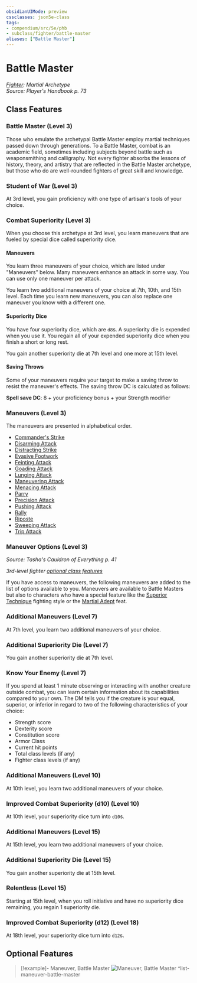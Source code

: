 ```yaml
---
obsidianUIMode: preview
cssclasses: json5e-class
tags:
- compendium/src/5e/phb
- subclass/fighter/battle-master
aliases: ["Battle Master"]
---
```

# Battle Master
*[Fighter](fighter.md): Martial Archetype*  
*Source: Player's Handbook p. 73*  


## Class Features

### Battle Master (Level 3)

Those who emulate the archetypal Battle Master employ martial techniques passed down through generations. To a Battle Master, combat is an academic field, sometimes including subjects beyond battle such as weaponsmithing and calligraphy. Not every fighter absorbs the lessons of history, theory, and artistry that are reflected in the Battle Master archetype, but those who do are well-rounded fighters of great skill and knowledge.

### Student of War (Level 3)

At 3rd level, you gain proficiency with one type of artisan's tools of your choice.

### Combat Superiority (Level 3)

When you choose this archetype at 3rd level, you learn maneuvers that are fueled by special dice called superiority dice.

#### Maneuvers

You learn three maneuvers of your choice, which are listed under "Maneuvers" below. Many maneuvers enhance an attack in some way. You can use only one maneuver per attack.

You learn two additional maneuvers of your choice at 7th, 10th, and 15th level. Each time you learn new maneuvers, you can also replace one maneuver you know with a different one.

#### Superiority Dice

You have four superiority dice, which are `d8`s. A superiority die is expended when you use it. You regain all of your expended superiority dice when you finish a short or long rest.

You gain another superiority die at 7th level and one more at 15th level.

#### Saving Throws

Some of your maneuvers require your target to make a saving throw to resist the maneuver's effects. The saving throw DC is calculated as follows:

**Spell save DC**: 8 + your proficiency bonus + your Strength modifier

### Maneuvers (Level 3)

The maneuvers are presented in alphabetical order.

- [Commander's Strike](5E2014官方资源/optional-features/commanders-strike.md)  
- [Disarming Attack](5E2014官方资源/optional-features/disarming-attack.md)  
- [Distracting Strike](5E2014官方资源/optional-features/distracting-strike.md)  
- [Evasive Footwork](5E2014官方资源/optional-features/evasive-footwork.md)  
- [Feinting Attack](5E2014官方资源/optional-features/feinting-attack.md)  
- [Goading Attack](5E2014官方资源/optional-features/goading-attack.md)  
- [Lunging Attack](5E2014官方资源/optional-features/lunging-attack.md)  
- [Maneuvering Attack](5E2014官方资源/optional-features/maneuvering-attack.md)  
- [Menacing Attack](5E2014官方资源/optional-features/menacing-attack.md)  
- [Parry](5E2014官方资源/optional-features/parry.md)  
- [Precision Attack](5E2014官方资源/optional-features/precision-attack.md)  
- [Pushing Attack](5E2014官方资源/optional-features/pushing-attack.md)  
- [Rally](5E2014官方资源/optional-features/rally.md)  
- [Riposte](5E2014官方资源/optional-features/riposte.md)  
- [Sweeping Attack](5E2014官方资源/optional-features/sweeping-attack.md)  
- [Trip Attack](5E2014官方资源/optional-features/trip-attack.md)  

### Maneuver Options (Level 3)
_Source: Tasha's Cauldron of Everything p. 41_

*3rd-level fighter [optional class features](5E2014官方资源/规则/variant-rules/optional-class-features-tce.md)*

If you have access to maneuvers, the following maneuvers are added to the list of options available to you. Maneuvers are available to Battle Masters but also to characters who have a special feature like the [Superior Technique](5E2014官方资源/optional-features/superior-technique-tce.md) fighting style or the [Martial Adept](5E2014官方资源/feats/martial-adept.md) feat.

### Additional Maneuvers (Level 7)

At 7th level, you learn two additional maneuvers of your choice.

### Additional Superiority Die (Level 7)

You gain another superiority die at 7th level.

### Know Your Enemy (Level 7)

If you spend at least 1 minute observing or interacting with another creature outside combat, you can learn certain information about its capabilities compared to your own. The DM tells you if the creature is your equal, superior, or inferior in regard to two of the following characteristics of your choice:

- Strength score  
- Dexterity score  
- Constitution score  
- Armor Class  
- Current hit points  
- Total class levels (if any)  
- Fighter class levels (if any)  

### Additional Maneuvers (Level 10)

At 10th level, you learn two additional maneuvers of your choice.

### Improved Combat Superiority (d10) (Level 10)

At 10th level, your superiority dice turn into `d10`s.

### Additional Maneuvers (Level 15)

At 15th level, you learn two additional maneuvers of your choice.

### Additional Superiority Die (Level 15)

You gain another superiority die at 15th level.

### Relentless (Level 15)

Starting at 15th level, when you roll initiative and have no superiority dice remaining, you regain 1 superiority die.

### Improved Combat Superiority (d12) (Level 18)

At 18th level, your superiority dice turn into `d12`s.

## Optional Features

> [!example]- Maneuver, Battle Master
> ![Maneuver, Battle Master](5E2014官方资源/optional-features/list-maneuver-battle-master.md#Maneuver,%20Battle%20Master)
^list-maneuver-battle-master